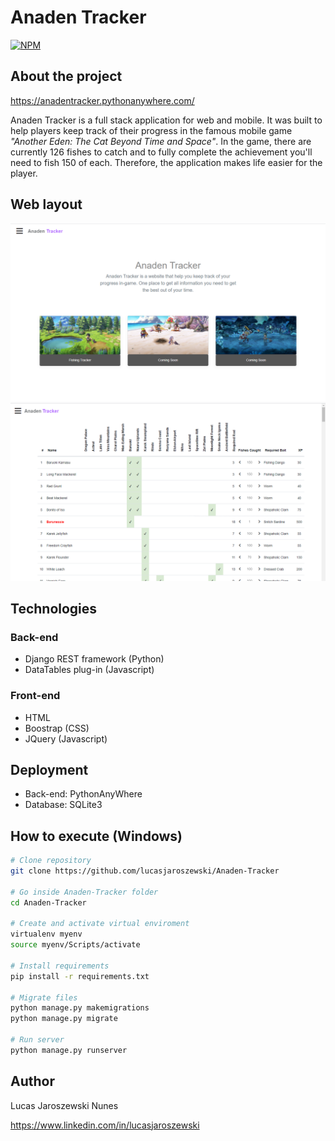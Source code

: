 # Anaden Tracker
[![NPM](https://img.shields.io/npm/l/react)](https://github.com/lucasjaroszewski/Anaden-Tracker/blob/master/LICENSE) 

## About the project
https://anadentracker.pythonanywhere.com/

Anaden Tracker is a full stack application for web and mobile. It was built to help players keep track of their progress in the famous mobile game *"Another Eden: The Cat Beyond Time and Space"*. In the game, there are currently 126 fishes to catch and to fully complete the achievement you'll need to fish 150 of each. Therefore, the application makes life easier for the player.


## Web layout
![Web 1](https://github.com/lucasjaroszewski/Anaden-Tracker/blob/master/assets/web-1.png)
![Web 2](https://github.com/lucasjaroszewski/Anaden-Tracker/blob/master/assets/web-2.png)

## Technologies
### Back-end
- Django REST framework (Python)
- DataTables plug-in (Javascript)

### Front-end
- HTML
- Boostrap (CSS)
- JQuery (Javascript)

## Deployment
- Back-end: PythonAnyWhere
- Database: SQLite3

## How to execute (Windows)

```bash
# Clone repository
git clone https://github.com/lucasjaroszewski/Anaden-Tracker

# Go inside Anaden-Tracker folder
cd Anaden-Tracker

# Create and activate virtual enviroment
virtualenv myenv
source myenv/Scripts/activate

# Install requirements
pip install -r requirements.txt

# Migrate files
python manage.py makemigrations
python manage.py migrate

# Run server
python manage.py runserver
```

## Author

Lucas Jaroszewski Nunes

https://www.linkedin.com/in/lucasjaroszewski

